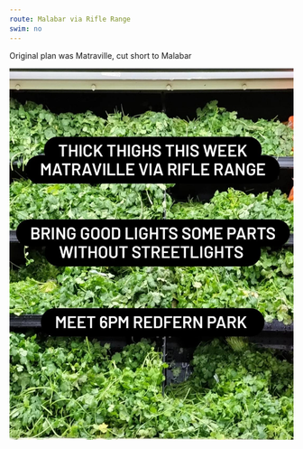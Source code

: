 ```yaml
---
route: Malabar via Rifle Range
swim: no
---
```


Original plan was Matraville, cut short to Malabar

![](../images/ttt/2025-08-07.jpg)